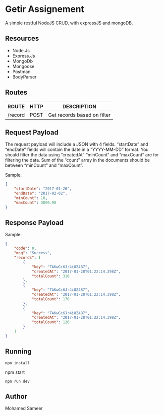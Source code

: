 # Getir Assignement
A simple restful NodeJS CRUD, with expressJS and mongoDB.

## Resources

- Node.Js
- Express.Js
- MongoDb
- Mongoose
- Postman
- BodyParser

## Routes

|          ROUTE            |       HTTP        |      DESCRIPTION      | 
| ------------------------- | ----------------- | --------------------- | 
| /record                   |       POST        | Get records based on filter| 

## Request Payload
The request payload will include a JSON with 4 fields.
“startDate” and “endDate” fields will contain the date in a “YYYY-MM-DD” format. You should filter the data using “createdAt”
“minCount” and “maxCount” are for filtering the data. Sum of the “count” array in the documents should be between “minCount” and “maxCount”.

Sample:
```json
{
	"startDate": "2017-01-26",
	"endDate": "2017-02-02",
	"minCount": 10,
	"maxCount": 3000.98
}
```

## Response Payload

Sample:
```json
{
    "code": 0,
    "msg": "Success",
    "records": [
        {
            "key": "TAKwGc6Jr4i8Z487",
            "createdAt": "2017-01-28T01:22:14.398Z",
            "totalCount": 310
        },
        {
            "key": "TAKwGc6Jr4i8Z487",
            "createdAt": "2017-01-28T01:22:14.398Z",
            "totalCount": 170
        },
        {
            "key": "TAKwGc6Jr4i8Z487",
            "createdAt": "2017-01-28T01:22:14.398Z",
            "totalCount": 120
        }
    ]
}
```

## Running

```
npm install
```
npm start
```
npm run dev
```


## Author

Mohamed Sameer
